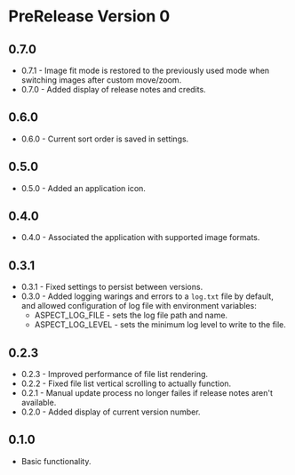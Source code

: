# PreRelease Version 0

## 0.7.0

* 0.7.1 - Image fit mode is restored to the previously used mode when switching images after custom move/zoom.
* 0.7.0 - Added display of release notes and credits.

## 0.6.0

* 0.6.0 - Current sort order is saved in settings.

## 0.5.0

* 0.5.0 - Added an application icon.

## 0.4.0

* 0.4.0 - Associated the application with supported image formats.

## 0.3.1

* 0.3.1 - Fixed settings to persist between versions.
* 0.3.0 - Added logging warings and errors to a `log.txt` file by default,
  and allowed configuration of log file with environment variables:
  * ASPECT_LOG_FILE - sets the log file path and name.
  * ASPECT_LOG_LEVEL - sets the minimum log level to write to the file.

## 0.2.3

* 0.2.3 - Improved performance of file list rendering.
* 0.2.2 - Fixed file list vertical scrolling to actually function.
* 0.2.1 - Manual update process no longer failes if release notes aren't available.
* 0.2.0 - Added display of current version number.

## 0.1.0

* Basic functionality.
